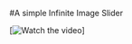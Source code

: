 #A simple Infinite Image Slider

[![Watch the video](https://github.com/codewithrich/Infinite_Image_Slider/blob/main/demo.mp4P)]

